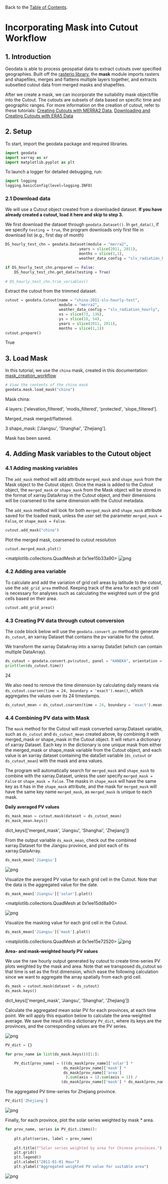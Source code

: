 Back to the [Table of Contents](https://github.com/east-winds/geodata/blob/master/doc/general/tableofcontents.md).

# Incorporating Mask into Cutout Workflow

## 1. Introduction

Geodata is able to process geospatial data to extract cutouts over specified geographies. Built off the [rasterio library](https://rasterio.readthedocs.io/en/latest/quickstart.html), the **mask** module imports rasters and shapefiles, merges and flattens multiple layers together, and extracts subsetted cutout data from merged masks and shapefiles.

After we create a mask, we can incorporate the suitability mask object/file into the Cutout. The cutouts are subsets of data based on specific time and geographic ranges. For more information on the creation of cutout, refer to these tutorials: [Creating Cutouts with MERRA2 Data](https://github.com/east-winds/geodata/blob/master/doc/merra2/merra2_createcutout.md), [Downloading and Creating Cutouts with ERA5 Data](https://github.com/east-winds/geodata/blob/master/doc/era5/era5_download.md)

## 2. Setup

To start, import the geodata package and required libraries.

```python
import geodata
import xarray as xr
import matplotlib.pyplot as plt
```

To launch a logger for detailed debugging, run:

```python
import logging
logging.basicConfig(level=logging.INFO)
```

### 2.1 Download data

We will use a Cutout object created from a downloaded dataset. **If you have already created a cutout, load it here and skip to step 3.**

We first download the dataset through `geodata.Dataset()`. In `get_data()`, if we specify `testing = true`, the program downloads only first file in download list (e.g., first day of month)

```python
DS_hourly_test_chn = geodata.Dataset(module = "merra2", 
                                 years = slice(2011, 2011),
                                 months = slice(1,1),
                                 weather_data_config = "slv_radiation_hourly")
```

```python
if DS_hourly_test_chn.prepared == False: 
    DS_hourly_test_chn.get_data(testing = True)
  
# DS_hourly_test_chn.trim_variables()
```

Extract the cutout from the trimmed dataset.

```python
cutout = geodata.Cutout(name = "china-2011-slv-hourly-test",
                        module = "merra2",
                        weather_data_config = "slv_radiation_hourly",
                        xs = slice(73, 136), 
                        ys = slice(18, 54), 
                        years = slice(2011, 2011), 
                        months = slice(1,1))
cutout.prepare()
```

True
## 3. Load Mask

In this tutorial, we use the `china` mask, created in this documentation: [mask_creation_workflow](https://github.com/east-winds/geodata/blob/master/doc/mask/mask_creation_workflow.md)

```python
# View the contents of the china mask
geodata.mask.load_mask("china")
```
Mask china: 

4 layers: ['elevation_filtered', 'modis_filtered', 'protected', 'slope_filtered'].

Merged_mask merged/flattened. 

3 shape_mask: ['Jiangsu', 'Shanghai', 'Zhejiang']. 

Mask has been saved. 


## 4. Adding Mask variables to the Cutout object

### 4.1 Adding masking variables

The `add_mask` method will add attribute `merged_mask` and `shape_mask` from the Mask object to the Cutout object. Once the mask is added to the Cutout object, the `merged_mask` or `shape_mask` from the Mask object will be stored in the format of xarray.DataArray in the Cutout object, and their dimensions will be coarsened to the same dimension with the Cutout metadata.

The `add_mask` method will look for both `merged_mask` and `shape_mask` attribute saved for the loaded mask, unless the user set the parameter `merged_mask = False`, or `shape_mask = False`.

```python
cutout.add_mask("china")
```
Plot the merged mask, coarsened to cutout resolution

```python
cutout.merged_mask.plot()
```
<matplotlib.collections.QuadMesh at 0x1ee15b33a90>
![png](https://github.com/east-winds/geodata/blob/master/images/mask_on_cutout_workflow/output_21_1.png)

### 4.2 Adding area variable

To calculate and add the variation of grid cell areas by latitude to the cutout, use the `add_grid_area` method. Keeping track of the area for each grid cell is necessary for analyses such as calculating the weighted sum of the grid cells based on their area.

```python
cutout.add_grid_area()
```
### 4.3 Creating PV data through cutout conversion

The code block below will use the `geodata.convert.pv` method to generate `ds_cutout`, an xarray Dataset that contains the pv variable for the cutout.

We transform the xarray DataArray into a xarray DataSet (which can contain multiple DataArray). 

```python
ds_cutout = geodata.convert.pv(cutout, panel = "KANEKA", orientation = "latitude_optimal").to_dataset(name = 'solar')
print(len(ds_cutout.time))
```
24

We also need to remove the time dimension by calculating daily means via `ds_cutout.coarsen(time = 24, boundary = 'exact').mean()`, which aggregates the values over its 24 timestamps.

```python
ds_cutout_mean = ds_cutout.coarsen(time = 24, boundary = 'exact').mean()
```

### 4.4 Combining PV data with Mask

The `mask` method for the Cutout will mask converted xarray.Dataset variable, such as `ds_cutout` and `ds_cutout_mean` created above, by combining it with merged_mask or shape_mask in the Cutout object. It will return a dictionary of xarray Dataset. Each key in the dictionary is one unique mask from either the merged_mask or shape_mask variable from the Cutout object, and each value is an xarray dataset containing the dataSet variable (`ds_cutout` or `ds_cutout_mean`) with the mask and area values.

The program will automatically search for `merged_mask` and `shape_mask` to combine with the xarray.Dataset, unless the user specify `merged_mask = False` or `shape_mask = False`. The masks in `shape_mask` will have the same key as it has in the `shape_mask` attribute, and the mask for `merged_mask` will have the same key name `merged_mask`, as `merged_mask` is unique to each mask.

**Daily averaged PV values**

```python
ds_mask_mean = cutout.mask(dataset = ds_cutout_mean)
ds_mask_mean.keys()
```
dict_keys(['merged_mask', 'Jiangsu', 'Shanghai', 'Zhejiang'])


From the output variable `ds_mask_mean`, check out the combined xarray.Dataset for the Jiangsu province, and plot each of its xarray.DataArray.

```python
ds_mask_mean['Jiangsu']
```
![png](https://github.com/east-winds/geodata/blob/master/images/mask_on_cutout_workflow/output_37_1.png)

Visualize the averaged PV value for each grid cell in the Cutout. Note that the data is the aggregated value for the date.

```python
ds_mask_mean['Jiangsu']['solar'].plot()
```
<matplotlib.collections.QuadMesh at 0x1ee15dd8a90>

![png](https://github.com/east-winds/geodata/blob/master/images/mask_on_cutout_workflow/xarray_output1.png)

Visualize the masking value for each grid cell in the Cutout.

```python
ds_mask_mean['Jiangsu']['mask'].plot()
```
<matplotlib.collections.QuadMesh at 0x1ee15e72520>
![png](https://github.com/east-winds/geodata/blob/master/images/mask_on_cutout_workflow/output_39_1.png)

**Area- and mask-weighted hourly PV values**

We use the raw hourly output generated by cutout to create time-series PV plots weighted by the mask and area. Note that we transposed ds_cutout so that time is set as the first dimension, which ease the following calculation since we want to aggregate the array spatially from each grid cell.

```python
ds_mask = cutout.mask(dataset = ds_cutout)
ds_mask.keys()
```
dict_keys(['merged_mask', 'Jiangsu', 'Shanghai', 'Zhejiang'])


Calculate the aggregated mean solar PV for each provinces, at each time point. We will apply this equation below to calculate the area-weighted average. We save the result into a dictionary `PV_dict`, where its keys are the provinces, and the corresponding values are the PV series.

![png](https://github.com/east-winds/geodata/blob/master/images/mask_on_cutout_workflow/equation.png)

```python
PV_dict = {}

for prov_name in list(ds_mask.keys())[1:]:

    PV_dict[prov_name] = (((ds_mask[prov_name]['solar'] * 
                          ds_mask[prov_name]['mask'] * 
                          ds_mask[prov_name]['area']
                           ).sum(axis = 1).sum(axis = 1)) / 
                         (ds_mask[prov_name]['mask'] * ds_mask[prov_name]['area']).sum())
```
The aggregated PV time-series for Zhejiang province.

```python
PV_dict['Zhejiang']
```
![png](https://github.com/east-winds/geodata/blob/master/images/mask_on_cutout_workflow/xarray_output2.png)

Finally, for each province, plot the solar series weighted by mask * area.

```python
for prov_name, series in PV_dict.items():
  
    plt.plot(series, label = prov_name)
  
    plt.title(f"Solar series weighted by area for Chinese provinces.")
    plt.grid()
    plt.legend()
    plt.xlabel("2011-01-01 Hour")
    plt.ylabel("Aggregated weighted PV value for suitable area")
```
![png](https://github.com/east-winds/geodata/blob/master/images/mask_on_cutout_workflow/output_47_0.png)

```python

```
